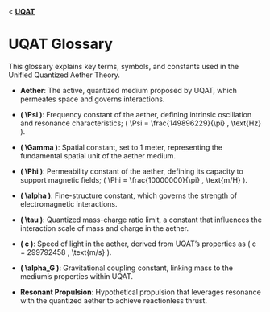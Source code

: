 < **[UQAT](README.md)**


# UQAT Glossary

This glossary explains key terms, symbols, and constants used in the Unified Quantized Aether Theory.

- **Aether**: The active, quantized medium proposed by UQAT, which permeates space and governs interactions.
  
- **\( \Psi \)**: Frequency constant of the aether, defining intrinsic oscillation and resonance characteristics; \( \Psi = \frac{149896229}{\pi} \, \text{Hz} \).

- **\( \Gamma \)**: Spatial constant, set to 1 meter, representing the fundamental spatial unit of the aether medium.

- **\( \Phi \)**: Permeability constant of the aether, defining its capacity to support magnetic fields; \( \Phi = \frac{10000000}{\pi} \, \text{m/H} \).

- **\( \alpha \)**: Fine-structure constant, which governs the strength of electromagnetic interactions.

- **\( \tau \)**: Quantized mass-charge ratio limit, a constant that influences the interaction scale of mass and charge in the aether.

- **\( c \)**: Speed of light in the aether, derived from UQAT’s properties as \( c = 299792458 \, \text{m/s} \).

- **\( \alpha_G \)**: Gravitational coupling constant, linking mass to the medium’s properties within UQAT.

- **Resonant Propulsion**: Hypothetical propulsion that leverages resonance with the quantized aether to achieve reactionless thrust.

